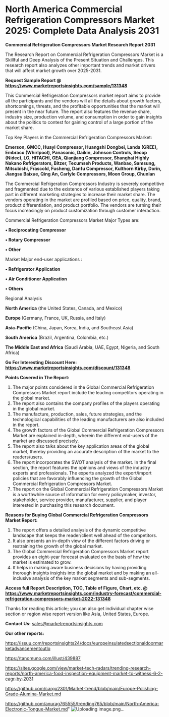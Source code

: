 # North America Commercial Refrigeration Compressors Market 2025: Complete Data Analysis 2031

<strong>Commercial Refrigeration Compressors Market Research Report 2031</strong>

The Research Report on Commercial Refrigeration Compressors Market is a Skillful and Deep Analysis of the Present Situation and Challenges. This research report also analyzes other important trends and market drivers that will affect market growth over 2025-2031.

<strong>Request Sample Report @ <a href=https://www.marketreportsinsights.com/sample/131348>https://www.marketreportsinsights.com/sample/131348</a></strong>

This Commercial Refrigeration Compressors market report aims to provide all the participants and the vendors will all the details about growth factors, shortcomings, threats, and the profitable opportunities that the market will present in the near future. The report also features the revenue share, industry size, production volume, and consumption in order to gain insights about the politics to contest for gaining control of a large portion of the market share.

Top Key Players in the Commercial Refrigeration Compressors Market:

<strong>Emerson, GMCC, Huayi Compressor, Huangshi Dongbei, Landa (GREE), Embraco (Whirlpool), Panasonic, Daikin, Johnson Controls, Secop (Nidec), LG, HITACHI, GEA, Qianjiang Compressor, Shanghai Highly Nakano Refrigerators, Bitzer, Tecumseh Products, Wanbao, Samsung, Mitsubishi, Frascold, Fusheng, Danfu Compressor, Kulthorn Kirby, Dorin, Jiangsu Baixue, Qing An, Carlyle Compressors, Moon Group, Chunlan</strong>

The Commercial Refrigeration Compressors Industry is severely competitive and fragmented due to the existence of various established players taking part in different marketing strategies to increase their market share. The vendors operating in the market are profiled based on price, quality, brand, product differentiation, and product portfolio. The vendors are turning their focus increasingly on product customization through customer interaction.

Commercial Refrigeration Compressors Market Major Types are:

<strong>• Reciprocating Compressor

• Rotary Compressor

• Other</strong>

Market Major end-user applications :

<strong>• Refrigerator Application

• Air Conditioner Application

• Others</strong>

Regional Analysis

</u><strong><b>North America</b></strong> (the United States, Canada, and Mexico)

<strong><b>Europe </b></strong>(Germany, France, UK, Russia, and Italy)

<strong><b>Asia-Pacific</b></strong> (China, Japan, Korea, India, and Southeast Asia)

<strong><b>South America</b></strong> (Brazil, Argentina, Colombia, etc.)

<strong><b>The Middle East and Africa</b></strong> (Saudi Arabia, UAE, Egypt, Nigeria, and South Africa)

<strong>Go For Interesting Discount Here: <a href=https://www.marketreportsinsights.com/discount/131348>https://www.marketreportsinsights.com/discount/131348</a></strong>

<strong>Points Covered in The Report:</strong>
<ol>
  <li>The major points considered in the Global Commercial Refrigeration Compressors Market report include the leading competitors operating in the global market.</li>
  <li>The report also contains the company profiles of the players operating in the global market.</li>
  <li>The manufacture, production, sales, future strategies, and the technological capabilities of the leading manufacturers are also included in the report.</li>
  <li>The growth factors of the Global Commercial Refrigeration Compressors Market are explained in-depth, wherein the different end-users of the market are discussed precisely.</li>
  <li>The report also talks about the key application areas of the global market, thereby providing an accurate description of the market to the readers/users.</li>
  <li>The report incorporates the SWOT analysis of the market. In the final section, the report features the opinions and views of the industry experts and professionals. The experts analyzed the export/import policies that are favorably influencing the growth of the Global Commercial Refrigeration Compressors Market.</li>
  <li>The report on the Global Commercial Refrigeration Compressors Market is a worthwhile source of information for every policymaker, investor, stakeholder, service provider, manufacturer, supplier, and player interested in purchasing this research document.</li>
</ol>
<strong>Reasons for Buying Global Commercial Refrigeration Compressors Market Report:</strong>

<ol>
  <li>The report offers a detailed analysis of the dynamic competitive landscape that keeps the reader/client well ahead of the competitors.</li>
  <li>It also presents an in-depth view of the different factors driving or restraining the growth of the global market.</li>
  <li>The Global Commercial Refrigeration Compressors Market report provides an eight-year forecast evaluated on the basis of how the market is estimated to grow.</li>
  <li>It helps in making aware business decisions by having providing thorough insights insights into the global market and by making an all-inclusive analysis of the key market segments and sub-segments.</li>
</ol>
<strong>Access full Report Description, TOC, Table of Figure, Chart, etc. @ <a href=https://www.marketreportsinsights.com/industry-forecast/commercial-refrigeration-compressors-market-2022-131348>https://www.marketreportsinsights.com/industry-forecast/commercial-refrigeration-compressors-market-2022-131348</a></strong>


Thanks for reading this article; you can also get individual chapter wise section or region wise report version like Asia, United States, Europe.

<strong>Contact Us:</strong>
sales@marketreportsinsights.com

<strong>Our other reports:</strong>

<a href=https://issuu.com/reportsinsights24/docs/europeinsulatedsectionaldoormarketadvancementoutlo>https://issuu.com/reportsinsights24/docs/europeinsulatedsectionaldoormarketadvancementoutlo</a>

<a href=https://tanomuno.com/illust/439887>https://tanomuno.com/illust/439887</a>

<a href=https://sites.google.com/view/market-tech-radars/trending-research-reports/north-america-food-inspection-equipment-market-to-witness-6-2-cagr-by-2031>https://sites.google.com/view/market-tech-radars/trending-research-reports/north-america-food-inspection-equipment-market-to-witness-6-2-cagr-by-2031</a>

<a href=https://github.com/cargo2301/Market-trend/blob/main/Europe-Polishing-Grade-Alumina-Market.md>https://github.com/cargo2301/Market-trend/blob/main/Europe-Polishing-Grade-Alumina-Market.md</a>

<a href=https://github.com/anurag765555/trending765/blob/main/North-America-Electronic-Tongue-Market.md>https://github.com/anurag765555/trending765/blob/main/North-America-Electronic-Tongue-Market.md</a>"
![Uploading image.png…]()
